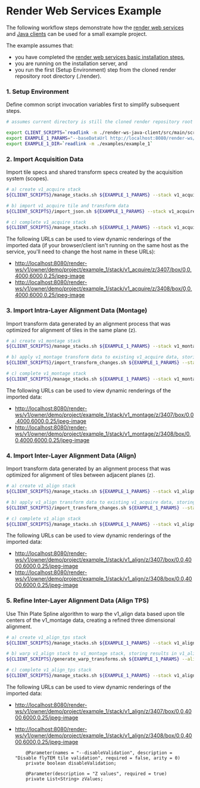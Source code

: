 # Render Web Services Example

The following workflow steps demonstrate how the [render web services] and [Java clients]
can be used for a small example project.

The example assumes that:
* you have completed the [render web services basic installation steps](#basic-installation), 
* you are running on the installation server, and 
* you run the first (Setup Environment) step from the cloned render repository root directory (./render). 


### 1. Setup Environment

Define common script invocation variables first to simplify subsequent steps.

```bash
# assumes current directory is still the cloned render repository root (./render)

export CLIENT_SCRIPTS=`readlink -m ./render-ws-java-client/src/main/scripts`
export EXAMPLE_1_PARAMS="--baseDataUrl http://localhost:8080/render-ws/v1 --owner demo --project example_1"
export EXAMPLE_1_DIR=`readlink -m ./examples/example_1`
```


### 2. Import Acquisition Data

Import tile specs and shared transform specs created by the acquisition system (scopes).

```bash
# a) create v1_acquire stack
${CLIENT_SCRIPTS}/manage_stacks.sh ${EXAMPLE_1_PARAMS} --stack v1_acquire --action CREATE --cycleNumber 1 --cycleStepNumber 1 

# b) import v1_acquire tile and transform data
${CLIENT_SCRIPTS}/import_json.sh ${EXAMPLE_1_PARAMS} --stack v1_acquire --disableValidation --transformFile ${EXAMPLE_1_DIR}/cycle1_step1_acquire_transforms.json ${EXAMPLE_1_DIR}/cycle1_step1_acquire_tiles.json 

# c) complete v1_acquire stack
${CLIENT_SCRIPTS}/manage_stacks.sh ${EXAMPLE_1_PARAMS} --stack v1_acquire --action SET_STATE --stackState COMPLETE
```

The following URLs can be used to view dynamic renderings of the imported data (if your browser/client isn't 
running on the same host as the service, you'll need to change the host name in these URLs):
* <http://localhost:8080/render-ws/v1/owner/demo/project/example_1/stack/v1_acquire/z/3407/box/0,0,4000,6000,0.25/jpeg-image>
* <http://localhost:8080/render-ws/v1/owner/demo/project/example_1/stack/v1_acquire/z/3408/box/0,0,4000,6000,0.25/jpeg-image>


### 3. Import Intra-Layer Alignment Data (Montage) 

Import transform data generated by an alignment process that was optimized for alignment of tiles in the same plane (z). 

```bash
# a) create v1_montage stack
${CLIENT_SCRIPTS}/manage_stacks.sh ${EXAMPLE_1_PARAMS} --stack v1_montage --action CREATE --cycleNumber 1 --cycleStepNumber 2

# b) apply v1_montage transform data to existing v1_acquire data, storing results in v1_montage stack
${CLIENT_SCRIPTS}/import_transform_changes.sh ${EXAMPLE_1_PARAMS} --stack v1_acquire --targetStack v1_montage --transformFile ${EXAMPLE_1_DIR}/cycle1_step2_montage_changes.json 

# c) complete v1_montage stack
${CLIENT_SCRIPTS}/manage_stacks.sh ${EXAMPLE_1_PARAMS} --stack v1_montage --action SET_STATE --stackState COMPLETE
```

The following URLs can be used to view dynamic renderings of the imported data:
* <http://localhost:8080/render-ws/v1/owner/demo/project/example_1/stack/v1_montage/z/3407/box/0,0,4000,6000,0.25/jpeg-image>
* <http://localhost:8080/render-ws/v1/owner/demo/project/example_1/stack/v1_montage/z/3408/box/0,0,4000,6000,0.25/jpeg-image>


### 4. Import Inter-Layer Alignment Data (Align)

Import transform data generated by an alignment process that was optimized for alignment of tiles between adjacent planes (z). 

```bash
# a) create v1_align stack
${CLIENT_SCRIPTS}/manage_stacks.sh ${EXAMPLE_1_PARAMS} --stack v1_align --action CREATE --cycleNumber 1 --cycleStepNumber 3

# b) apply v1_align transform data to existing v1_acquire data, storing results in v1_align stack
${CLIENT_SCRIPTS}/import_transform_changes.sh ${EXAMPLE_1_PARAMS} --stack v1_acquire --targetStack v1_align --transformFile ${EXAMPLE_1_DIR}/cycle1_step3_align_changes.json 

# c) complete v1_align stack
${CLIENT_SCRIPTS}/manage_stacks.sh ${EXAMPLE_1_PARAMS} --stack v1_align --action SET_STATE --stackState COMPLETE
```

The following URLs can be used to view dynamic renderings of the imported data:
* <http://localhost:8080/render-ws/v1/owner/demo/project/example_1/stack/v1_align/z/3407/box/0,0,4000,6000,0.25/jpeg-image>
* <http://localhost:8080/render-ws/v1/owner/demo/project/example_1/stack/v1_align/z/3408/box/0,0,4000,6000,0.25/jpeg-image>


### 5. Refine Inter-Layer Alignment Data (Align TPS)

Use Thin Plate Spline algorithm to warp the v1_align data based upon tile centers of the v1_montage data, creating 
a refined three dimensional alignment. 

```bash
# a) create v1_align_tps stack
${CLIENT_SCRIPTS}/manage_stacks.sh ${EXAMPLE_1_PARAMS} --stack v1_align_tps --action CREATE --cycleNumber 1 --cycleStepNumber 4

# b) warp v1_align stack to v1_montage stack, storing results in v1_align_tps stack
${CLIENT_SCRIPTS}/generate_warp_transforms.sh ${EXAMPLE_1_PARAMS} --alignStack v1_align --montageStack v1_montage --targetStack v1_align_tps  

# c) complete v1_align_tps stack
${CLIENT_SCRIPTS}/manage_stacks.sh ${EXAMPLE_1_PARAMS} --stack v1_align_tps --action SET_STATE --stackState COMPLETE
```

The following URLs can be used to view dynamic renderings of the imported data:
* <http://localhost:8080/render-ws/v1/owner/demo/project/example_1/stack/v1_align/z/3407/box/0,0,4000,6000,0.25/jpeg-image>
* <http://localhost:8080/render-ws/v1/owner/demo/project/example_1/stack/v1_align/z/3408/box/0,0,4000,6000,0.25/jpeg-image>


  [Java clients]: <render-ws-java-client.md>
  [render web services]: <render-ws.md>
  [render web services basic installation steps]: <render-ws.md>
  
    
          @Parameter(names = "--disableValidation", description = "Disable flyTEM tile validation", required = false, arity = 0)
          private boolean disableValidation;
  
          @Parameter(description = "Z values", required = true)
          private List<String> zValues;

